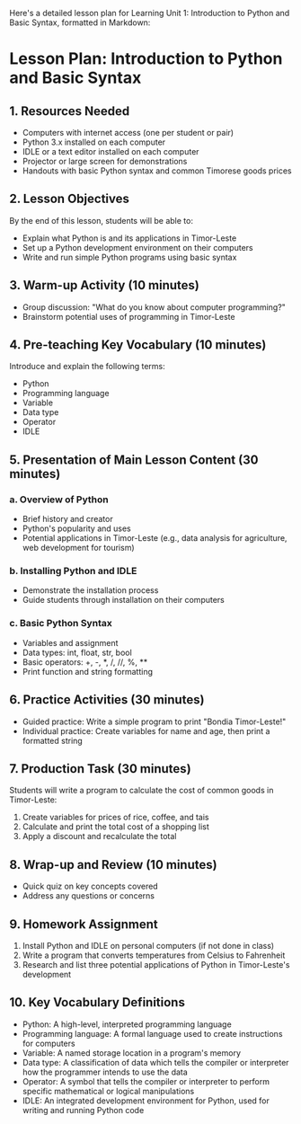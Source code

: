 Here's a detailed lesson plan for Learning Unit 1: Introduction to Python and Basic Syntax, formatted in Markdown:

# Lesson Plan: Introduction to Python and Basic Syntax

## 1. Resources Needed

- Computers with internet access (one per student or pair)
- Python 3.x installed on each computer
- IDLE or a text editor installed on each computer
- Projector or large screen for demonstrations
- Handouts with basic Python syntax and common Timorese goods prices

## 2. Lesson Objectives

By the end of this lesson, students will be able to:
- Explain what Python is and its applications in Timor-Leste
- Set up a Python development environment on their computers
- Write and run simple Python programs using basic syntax

## 3. Warm-up Activity (10 minutes)

- Group discussion: "What do you know about computer programming?"
- Brainstorm potential uses of programming in Timor-Leste

## 4. Pre-teaching Key Vocabulary (10 minutes)

Introduce and explain the following terms:
- Python
- Programming language
- Variable
- Data type
- Operator
- IDLE

## 5. Presentation of Main Lesson Content (30 minutes)

### a. Overview of Python
- Brief history and creator
- Python's popularity and uses
- Potential applications in Timor-Leste (e.g., data analysis for agriculture, web development for tourism)

### b. Installing Python and IDLE
- Demonstrate the installation process
- Guide students through installation on their computers

### c. Basic Python Syntax
- Variables and assignment
- Data types: int, float, str, bool
- Basic operators: +, -, *, /, //, %, **
- Print function and string formatting

## 6. Practice Activities (30 minutes)

- Guided practice: Write a simple program to print "Bondia Timor-Leste!"
- Individual practice: Create variables for name and age, then print a formatted string

## 7. Production Task (30 minutes)

Students will write a program to calculate the cost of common goods in Timor-Leste:
1. Create variables for prices of rice, coffee, and tais
2. Calculate and print the total cost of a shopping list
3. Apply a discount and recalculate the total

## 8. Wrap-up and Review (10 minutes)

- Quick quiz on key concepts covered
- Address any questions or concerns

## 9. Homework Assignment

1. Install Python and IDLE on personal computers (if not done in class)
2. Write a program that converts temperatures from Celsius to Fahrenheit
3. Research and list three potential applications of Python in Timor-Leste's development

## 10. Key Vocabulary Definitions

- Python: A high-level, interpreted programming language
- Programming language: A formal language used to create instructions for computers
- Variable: A named storage location in a program's memory
- Data type: A classification of data which tells the compiler or interpreter how the programmer intends to use the data
- Operator: A symbol that tells the compiler or interpreter to perform specific mathematical or logical manipulations
- IDLE: An integrated development environment for Python, used for writing and running Python code